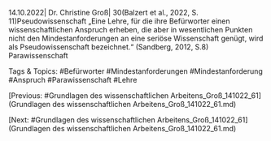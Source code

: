 14.10.2022| Dr. Christine Groß| 30(Balzert et al., 2022, S. 11)Pseudowissenschaft
„Eine Lehre, für die ihre Befürworter einen wissenschaftlichen Anspruch erheben, die aber in 
wesentlichen Punkten nicht den Mindestanforderungen an eine seriöse Wissenschaft genügt, wird 
als Pseudowissenschaft bezeichnet.“ (Sandberg, 2012, S.8)
Parawissenschaft

   Tags & Topics:
   #Befürworter
   #Mindestanforderungen
   #Mindestanforderung
   #Anspruch
   #Parawissenschaft
   #Lehre

[Previous: #Grundlagen des wissenschaftlichen Arbeitens_Groß_141022_61](Grundlagen des wissenschaftlichen Arbeitens_Groß_141022_61.md)

[Next: #Grundlagen des wissenschaftlichen Arbeitens_Groß_141022_61](Grundlagen des wissenschaftlichen Arbeitens_Groß_141022_61.md)